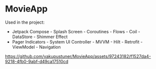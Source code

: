 # MovieApp

Used in the project:

- Jetpack Compose - Splash Screen - Coroutines - Flows - Coil - DataStore - Shimmer Effect
- Pager Indicators - System UI Controller - MVVM - Hilt - Retrofit - ViewModel - Navigation






https://github.com/yakupustuner/MovieApp/assets/97243182/f1527da4-9218-4fb0-9abf-d49ca17510cd

